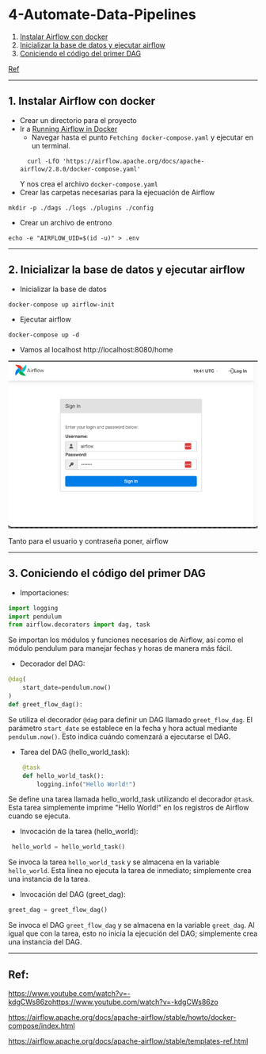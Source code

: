 # 4-Automate-Data-Pipelines
1. [Instalar Airflow con docker](#schema1)
2. [Inicializar la base de datos y ejecutar airflow](#schema2)
3. [Coniciendo el código del primer DAG](#schema3)

[Ref](#schemaref)

<hr>
<a name='schema1'></a>

## 1. Instalar Airflow con docker

- Crear un directorio para el proyecto
- Ir a [Running Airflow in Docker](https://airflow.apache.org/docs/apache-airflow/stable/howto/docker-compose/index.html)
  - Navegar hasta el punto `Fetching docker-compose.yaml` y ejecutar en un terminal.
  ```
    curl -LfO 'https://airflow.apache.org/docs/apache-airflow/2.8.0/docker-compose.yaml'
  ```
  Y nos crea el archivo `docker-compose.yaml`
- Crear las carpetas necesarias para la ejecuación de Airflow
```
mkdir -p ./dags ./logs ./plugins ./config
```
-  Crear un archivo de entrono
```
echo -e "AIRFLOW_UID=$(id -u)" > .env
```

<hr>
<a name='schema2'></a>

## 2. Inicializar la base de datos y ejecutar airflow
- Inicializar la base de datos
```
docker-compose up airflow-init
```
- Ejecutar airflow
```
docker-compose up -d
```
- Vamos al localhost http://localhost:8080/home

![login](./img/login.png)

Tanto para el usuario y contraseña poner, airflow

<hr>
<a name='schema3'></a>

## 3. Coniciendo el código del primer DAG

- Importaciones:

```python
import logging
import pendulum
from airflow.decorators import dag, task
```

Se importan los módulos y funciones necesarios de Airflow, así como el módulo pendulum para manejar fechas y 
horas de manera más fácil.


- Decorador del DAG:

```python
@dag(
    start_date=pendulum.now()
)
def greet_flow_dag():
```

Se utiliza el decorador `@dag` para definir un DAG llamado `greet_flow_dag`. 
El parámetro `start_date` se establece en la fecha y hora actual mediante `pendulum.now()`. 
Esto indica cuándo comenzará a ejecutarse el DAG.

- Tarea del DAG (hello_world_task):

```python
    @task
    def hello_world_task():
        logging.info("Hello World!")
```

Se define una tarea llamada hello_world_task utilizando el decorador `@task`. 
Esta tarea simplemente imprime "Hello World!" en los registros de Airflow cuando se ejecuta.


- Invocación de la tarea (hello_world):

```python
 hello_world = hello_world_task()
```
   
Se invoca la tarea `hello_world_task` y se almacena en la variable `hello_world`. 
Esta línea no ejecuta la tarea de inmediato; simplemente crea una instancia de la tarea.

- Invocación del DAG (greet_dag):
```python
greet_dag = greet_flow_dag()
```

Se invoca el DAG `greet_flow_dag` y se almacena en la variable `greet_dag`. 
Al igual que con la tarea, esto no inicia la ejecución del DAG; simplemente crea una instancia del DAG.







<hr>
<a name='schemaref'></a>

## Ref:

https://www.youtube.com/watch?v=-kdgCWs86zohttps://www.youtube.com/watch?v=-kdgCWs86zo

https://airflow.apache.org/docs/apache-airflow/stable/howto/docker-compose/index.html

https://airflow.apache.org/docs/apache-airflow/stable/templates-ref.html